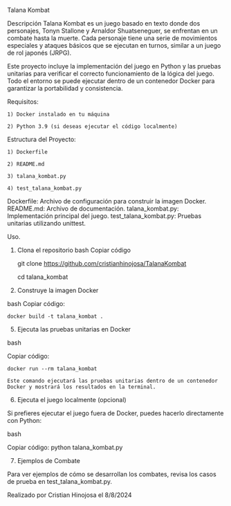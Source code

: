 Talana Kombat

Descripción
Talana Kombat es un juego basado en texto donde dos personajes, Tonyn Stallone y Arnaldor Shuatseneguer, se enfrentan en un combate hasta la muerte. Cada personaje tiene una serie de movimientos especiales y ataques básicos que se ejecutan en turnos, similar a un juego de rol japonés (JRPG).

Este proyecto incluye la implementación del juego en Python y las pruebas unitarias para verificar el correcto funcionamiento de la lógica del juego. Todo el entorno se puede ejecutar dentro de un contenedor Docker para garantizar la portabilidad y consistencia.

Requisitos:

    1) Docker instalado en tu máquina
    
    2) Python 3.9 (si deseas ejecutar el código localmente)

Estructura del Proyecto:

    1) Dockerfile
    
    2) README.md
    
    3) talana_kombat.py
    
    4) test_talana_kombat.py

Dockerfile: Archivo de configuración para construir la imagen Docker.
README.md: Archivo de documentación.
talana_kombat.py: Implementación principal del juego.
test_talana_kombat.py: Pruebas unitarias utilizando unittest.

Uso.

1. Clona el repositorio
bash
Copiar código

    git clone https://github.com/cristianhinojosa/TalanaKombat
   
    cd talana_kombat


3. Construye la imagen Docker

bash
Copiar código:

    docker build -t talana_kombat .

5. Ejecuta las pruebas unitarias en Docker

bash

Copiar código:
    
    docker run --rm talana_kombat
   
    Este comando ejecutará las pruebas unitarias dentro de un contenedor Docker y mostrará los resultados en la terminal.

6. Ejecuta el juego localmente (opcional)

Si prefieres ejecutar el juego fuera de Docker, puedes hacerlo directamente con Python:

bash

Copiar código:
    python talana_kombat.py


7. Ejemplos de Combate

Para ver ejemplos de cómo se desarrollan los combates, revisa los casos de prueba en test_talana_kombat.py.


Realizado por Cristian Hinojosa el 8/8/2024
